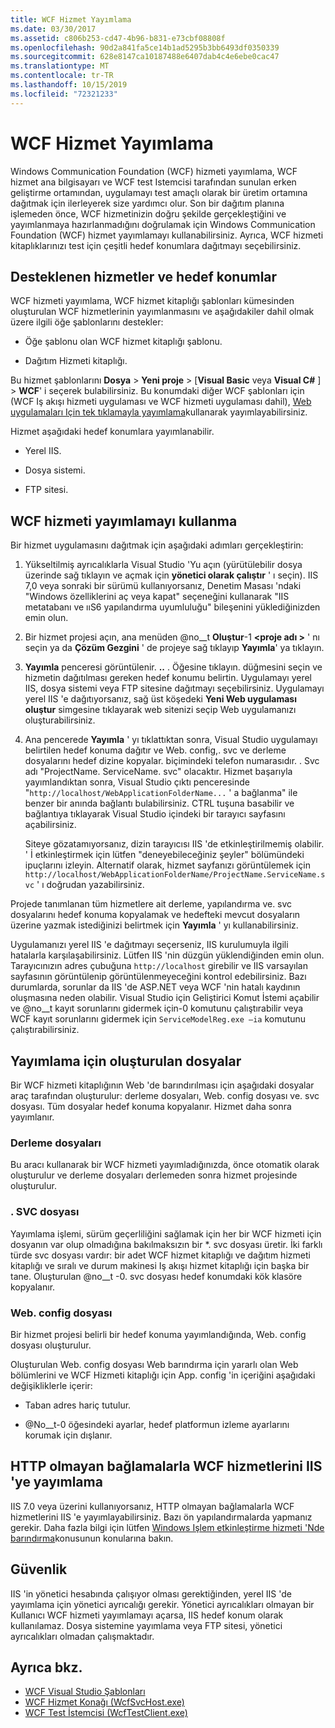 ```yaml
---
title: WCF Hizmet Yayımlama
ms.date: 03/30/2017
ms.assetid: c806b253-cd47-4b96-b831-e73cbf08808f
ms.openlocfilehash: 90d2a841fa5ce14b1ad5295b3bb6493df0350339
ms.sourcegitcommit: 628e8147ca10187488e6407dab4c4e6ebe0cac47
ms.translationtype: MT
ms.contentlocale: tr-TR
ms.lasthandoff: 10/15/2019
ms.locfileid: "72321233"
---
```

# <a name="wcf-service-publishing"></a>WCF Hizmet Yayımlama

Windows Communication Foundation (WCF) hizmeti yayımlama, WCF hizmet ana bilgisayarı ve WCF test Istemcisi tarafından sunulan erken geliştirme ortamından, uygulamayı test amaçlı olarak bir üretim ortamına dağıtmak için ilerleyerek size yardımcı olur. Son bir dağıtım planına işlemeden önce, WCF hizmetinizin doğru şekilde gerçekleştiğini ve yayımlanmaya hazırlanmadığını doğrulamak için Windows Communication Foundation (WCF) hizmet yayımlamayı kullanabilirsiniz. Ayrıca, WCF hizmeti kitaplıklarınızı test için çeşitli hedef konumlara dağıtmayı seçebilirsiniz.

## <a name="supported-services-and-target-locations"></a>Desteklenen hizmetler ve hedef konumlar

WCF hizmeti yayımlama, WCF hizmet kitaplığı şablonları kümesinden oluşturulan WCF hizmetlerinin yayımlanmasını ve aşağıdakiler dahil olmak üzere ilgili öğe şablonlarını destekler:

- Öğe şablonu olan WCF hizmet kitaplığı şablonu.

- Dağıtım Hizmeti kitaplığı.

Bu hizmet şablonlarını **Dosya** > **Yeni proje** > [**Visual Basic** veya **Visual C#** ] > **WCF**' i seçerek bulabilirsiniz. Bu konumdaki diğer WCF şablonları için (WCF Iş akışı hizmeti uygulaması ve WCF hizmeti uygulaması dahil), [Web uygulamaları Için tek tıklamayla yayımlama](https://docs.microsoft.com/previous-versions/aspnet/dd465337(v=vs.110))kullanarak yayımlayabilirsiniz.

Hizmet aşağıdaki hedef konumlara yayımlanabilir.

- Yerel IIS.

- Dosya sistemi.

- FTP sitesi.

## <a name="using-wcf-service-publishing"></a>WCF hizmeti yayımlamayı kullanma

Bir hizmet uygulamasını dağıtmak için aşağıdaki adımları gerçekleştirin:

1. Yükseltilmiş ayrıcalıklarla Visual Studio 'Yu açın (yürütülebilir dosya üzerinde sağ tıklayın ve açmak için **yönetici olarak çalıştır** ' ı seçin).  IIS 7,0 veya sonraki bir sürümü kullanıyorsanız, Denetim Masası 'ndaki "Windows özelliklerini aç veya kapat" seçeneğini kullanarak "IIS metatabanı ve ııS6 yapılandırma uyumluluğu" bileşenini yüklediğinizden emin olun.

2. Bir hizmet projesi açın, ana menüden @no__t **Oluştur**-1 **\<proje adı >** ' nı seçin ya da **Çözüm Gezgini** ' de projeye sağ tıklayıp **Yayımla**' ya tıklayın.

3. **Yayımla** penceresi görüntülenir. **..** . Öğesine tıklayın. düğmesini seçin ve hizmetin dağıtılması gereken hedef konumu belirtin. Uygulamayı yerel IIS, dosya sistemi veya FTP sitesine dağıtmayı seçebilirsiniz. Uygulamayı yerel IIS 'e dağıtıyorsanız, sağ üst köşedeki **Yeni Web uygulaması oluştur** simgesine tıklayarak web sitenizi seçip Web uygulamanızı oluşturabilirsiniz.

4. Ana pencerede **Yayımla** ' yı tıklattıktan sonra, Visual Studio uygulamayı belirtilen hedef konuma dağıtır ve Web. config,. svc ve derleme dosyalarını hedef dizine kopyalar. biçimindeki telefon numarasıdır. . Svc adı "ProjectName. ServiceName. svc" olacaktır. Hizmet başarıyla yayımlandıktan sonra, Visual Studio çıktı penceresinde "`http://localhost/WebApplicationFolderName...` ' a bağlanma" ile benzer bir anında bağlantı bulabilirsiniz. CTRL tuşuna basabilir ve bağlantıya tıklayarak Visual Studio içindeki bir tarayıcı sayfasını açabilirsiniz.

     Siteye gözatamıyorsanız, dizin tarayıcısı IIS 'de etkinleştirilmemiş olabilir. ' İ etkinleştirmek için lütfen "deneyebileceğiniz şeyler" bölümündeki ipuçlarını izleyin. Alternatif olarak, hizmet sayfanızı görüntülemek için `http://localhost/WebApplicationFolderName/ProjectName.ServiceName.svc` ' ı doğrudan yazabilirsiniz.

Projede tanımlanan tüm hizmetlere ait derleme, yapılandırma ve. svc dosyalarını hedef konuma kopyalamak ve hedefteki mevcut dosyaların üzerine yazmak istediğinizi belirtmek için **Yayımla** ' yı kullanabilirsiniz.

Uygulamanızı yerel IIS 'e dağıtmayı seçerseniz, IIS kurulumuyla ilgili hatalarla karşılaşabilirsiniz. Lütfen IIS 'nin düzgün yüklendiğinden emin olun. Tarayıcınızın adres çubuğuna `http://localhost` girebilir ve IIS varsayılan sayfasının görüntülenip görüntülenmeyeceğini kontrol edebilirsiniz. Bazı durumlarda, sorunlar da IIS 'de ASP.NET veya WCF 'nin hatalı kaydının oluşmasına neden olabilir. Visual Studio için Geliştirici Komut İstemi açabilir ve @no__t kayıt sorunlarını gidermek için-0 komutunu çalıştırabilir veya WCF kayıt sorunlarını gidermek için `ServiceModelReg.exe –ia` komutunu çalıştırabilirsiniz.

## <a name="files-generated-for-publishing"></a>Yayımlama için oluşturulan dosyalar
 Bir WCF hizmeti kitaplığının Web 'de barındırılması için aşağıdaki dosyalar araç tarafından oluşturulur: derleme dosyaları, Web. config dosyası ve. svc dosyası. Tüm dosyalar hedef konuma kopyalanır. Hizmet daha sonra yayımlanır.

### <a name="assembly-files"></a>Derleme dosyaları
 Bu aracı kullanarak bir WCF hizmeti yayımladığınızda, önce otomatik olarak oluşturulur ve derleme dosyaları derlemeden sonra hizmet projesinde oluşturulur.

### <a name="svc-file"></a>. SVC dosyası
 Yayımlama işlemi, sürüm geçerliliğini sağlamak için her bir WCF hizmeti için dosyanın var olup olmadığına bakılmaksızın bir *. svc dosyası üretir. İki farklı türde svc dosyası vardır: bir adet WCF hizmet kitaplığı ve dağıtım hizmeti kitaplığı ve sıralı ve durum makinesi Iş akışı hizmet kitaplığı için başka bir tane. Oluşturulan @no__t -0. svc dosyası hedef konumdaki kök klasöre kopyalanır.

### <a name="webconfig-file"></a>Web. config dosyası
 Bir hizmet projesi belirli bir hedef konuma yayımlandığında, Web. config dosyası oluşturulur.

 Oluşturulan Web. config dosyası Web barındırma için yararlı olan Web bölümlerini ve WCF Hizmeti kitaplığı için App. config 'in içeriğini aşağıdaki değişikliklerle içerir:

- Taban adres hariç tutulur.

- @No__t-0 öğesindeki ayarlar, hedef platformun izleme ayarlarını korumak için dışlanır.

## <a name="publishing-wcf-services-with-non-http-bindings-to-iis"></a>HTTP olmayan bağlamalarla WCF hizmetlerini IIS 'ye yayımlama
 IIS 7.0 veya üzerini kullanıyorsanız, HTTP olmayan bağlamalarla WCF hizmetlerini IIS 'e yayımlayabilirsiniz. Bazı ön yapılandırmalarda yapmanız gerekir. Daha fazla bilgi için lütfen [Windows Işlem etkinleştirme hizmeti 'Nde barındırma](./feature-details/hosting-in-windows-process-activation-service.md)konusunun konularına bakın.

## <a name="security"></a>Güvenlik
 IIS 'in yönetici hesabında çalışıyor olması gerektiğinden, yerel IIS 'de yayımlama için yönetici ayrıcalığı gerekir. Yönetici ayrıcalıkları olmayan bir Kullanıcı WCF hizmeti yayımlamayı açarsa, IIS hedef konum olarak kullanılamaz. Dosya sistemine yayımlama veya FTP sitesi, yönetici ayrıcalıkları olmadan çalışmaktadır.

## <a name="see-also"></a>Ayrıca bkz.

- [WCF Visual Studio Şablonları](wcf-vs-templates.md)
- [WCF Hizmet Konağı (WcfSvcHost.exe)](wcf-service-host-wcfsvchost-exe.md)
- [WCF Test İstemcisi (WcfTestClient.exe)](wcf-test-client-wcftestclient-exe.md)
